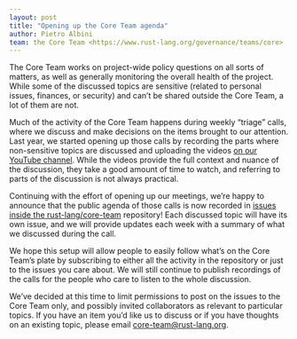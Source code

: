 ```yaml
---
layout: post
title: "Opening up the Core Team agenda"
author: Pietro Albini
team: the Core Team <https://www.rust-lang.org/governance/teams/core>
---
```


The Core Team works on project-wide policy questions on all sorts of matters,
as well as generally monitoring the overall health of the project. While some
of the discussed topics are sensitive (related to personal issues, finances, or
security) and can’t be shared outside the Core Team, a lot of them are not.

Much of the activity of the Core Team happens during weekly “triage” calls,
where we discuss and make decisions on the items brought to our attention. Last
year, we started opening up those calls by recording the parts where
non-sensitive topics are discussed and uploading the videos [on our YouTube
channel][yt]. While the videos provide the full context and nuance of the
discussion, they take a good amount of time to watch, and referring to parts of
the discussion is not always practical.

Continuing with the effort of opening up our meetings, we’re happy to announce
that the public agenda of those calls is now recorded in [issues inside the
rust-lang/core-team][issues] repository! Each discussed topic will have its own issue,
and we will provide updates each week with a summary of what we discussed
during the call.

We hope this setup will allow people to easily follow what’s on the Core Team’s
plate by subscribing to either all the activity in the repository or just to
the issues you care about. We will still continue to publish recordings of the
calls for the people who care to listen to the whole discussion.

We’ve decided at this time to limit permissions to post on the issues to the
Core Team only, and possibly invited collaborators as relevant to particular
topics. If you have an item you’d like us to discuss or if you have thoughts on
an existing topic, please email [core-team@rust-lang.org].

[yt]: https://www.youtube.com/playlist?list=PL85XCvVPmGQjmo8ivhTMipwQRFl4ZW2cZ
[issues]: https://github.com/rust-lang/core-team/issues
[core-team@rust-lang.org]: mailto:core-team@rust-lang.org
